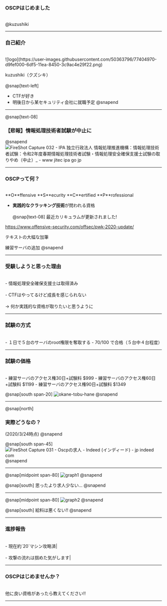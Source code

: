 ### OSCPはじめました
<br />
@kuzushiki

---

### 自己紹介
<br />
![logo](https://user-images.githubusercontent.com/50363796/77404970-d9fef000-6df5-11ea-8450-3c9ac4e29f22.png)

kuzushiki（クズシキ）
<br /><br />
@snap[text-left]
- CTFが好き
- 明後日から某セキュリティ会社に就職予定
@snapend

---

@snap[text-08]
### 【悲報】情報処理技術者試験が中止に
@snapend
<br />
![FireShot Capture 032 - IPA 独立行政法人 情報処理推進機構：情報処理技術者試験：令和2年度春期情報処理技術者試験・情報処理安全確保支援士試験の取りやめ（中止）_ - www jitec ipa go jp](https://user-images.githubusercontent.com/50363796/77411454-d1131c00-6dff-11ea-82e5-87c3ee6c8d36.png)

---

### OSCPって何？
<br />
**O**ffensive **S**ecurity **C**ertified **P**rofessional

- **実践的なクラッキング技術**が問われる資格
<br /><br />
@snap[text-08]
最近カリキュラムが更新されました!

https://www.offensive-security.com/offsec/pwk-2020-update/

テキストの大幅な加筆

練習サーバの追加
@snapend

---

### 受験しようと思った理由
<br />
- 情報処理安全確保支援士は取得済み
<br /><br />
- CTFはやってるけど成長を感じられない
<br /><br />
-> 何か実践的な資格が取りたいと思うように

---

### 試験の方式
<br />
- １日で５台のサーバのroot権限を奪取する
- 70/100 で合格（５台中４台程度）

---

### 試験の価格
<br />
- 練習サーバのアクセス権30日+試験料 $999
- 練習サーバのアクセス権60日+試験料 $1199
- 練習サーバのアクセス権90日+試験料 $1349

@snap[south span-20]
![okane-tobu-hane](https://user-images.githubusercontent.com/50363796/77404535-37df0800-6df5-11ea-9aba-0fd07d02df33.png)
@snapend

---

@snap[north]
### 実際どうなの？
(2020/3/24時点)
@snapend

@snap[south span-45]
![FireShot Capture 031 - Oscpの求人 - Indeed (インディード) - jp indeed com](https://user-images.githubusercontent.com/50363796/77404576-4cbb9b80-6df5-11ea-8bf0-1ceb2385fc5d.png)
@snapend

---

@snap[midpoint span-80]
![graph1](https://user-images.githubusercontent.com/50363796/77404622-5b09b780-6df5-11ea-9bc5-5a6f9247e9db.PNG)
@snapend

@snap[south]
思ったより求人少ない…
@snapend

---

@snap[midpoint span-80]
![graph2](https://user-images.githubusercontent.com/50363796/77404755-8d1b1980-6df5-11ea-9c56-5128277b3184.PNG)
@snapend

@snap[south]
給料は悪くない!!
@snapend

---

### 進捗報告
<br />
- 現在約`20`マシン攻略済|
<br /><br />
- 攻撃の流れは掴めた気がします|

---

### OSCPはじめませんか？
<br />
他に良い資格があったら教えてください!!

---
